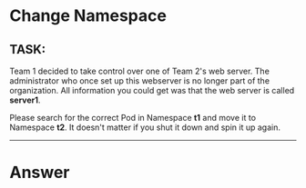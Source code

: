# Change Namespace

## TASK:

Team 1 decided to take control over one of Team 2's web server. The administrator who once set up this webserver is no longer part of the organization. All information you could get was that the web server is called **server1**.

Please search for the correct Pod in Namespace **t1** and move it to Namespace **t2**. It doesn't matter if you shut it down and spin it up again.

---

# Answer
